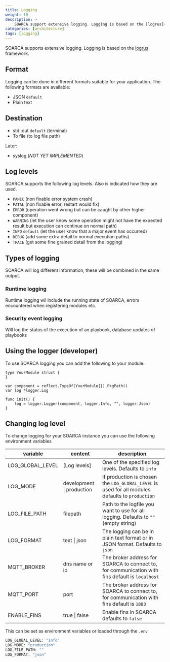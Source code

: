 ```yaml
---
title: Logging
weight: 10
description: >
    SOARCA support extensive logging. Logging is based on the [logrus](https://github.com/sirupsen/logrus) framework. 
categories: [architecture]
tags: [logging]
---
```


SOARCA supports extensive logging. Logging is based on the [logrus](https://github.com/sirupsen/logrus) framework. 
## Format
Logging can be done in different formats suitable for your application. The following formats are available:

* JSON `default`
* Plain text


## Destination

* std::out `default` (terminal)
* To file (to log file path)

Later:

* syslog (*NOT YET IMPLEMENTED*)

## Log levels
SOARCA supports the following log levels. Also is indicated how they are used.

* `PANIC` (non fixable error system crash)
* `FATAL` (non fixable error, restart would fix)
* `ERROR` (operation went wrong but can be caught by other higher component)
* `WARNING` (let the user know some operation might not have the expected result but execution can continue on normal path)
* `INFO` `default` (let the user know that a major event has occurred)
* `DEBUG` (add some extra detail to normal execution paths)
* `TRACE` (get some fine grained detail from the logging)

## Types of logging
SOARCA will log different information, these will be combined in the same output. 

### Runtime logging
Runtime logging wil include the running state of SOARCA, errors encountered when registering modules etc.


### Security event logging
Will log the status of the execution of an playbook, database updates of playbooks

## Using the logger (developer)

To use SOARCA logging you can add the following to your module.

```golang
type YourModule struct {
}

var component = reflect.TypeOf(YourModule{}).PkgPath()
var log *logger.Log

func init() {
	log = logger.Logger(component, logger.Info, "", logger.Json)
}
```

## Changing log level

To change logging for your SOARCA instance you can use the following environment variables 


|variable |content |description
|---|---|---|
|LOG_GLOBAL_LEVEL |[Log levels]  |One of the specified log levels. Defaults to `info`
|LOG_MODE |development \| production  |If production is chosen the `LOG_GLOBAL_LEVEL` is used for all modules defaults to `production`
|LOG_FILE_PATH |filepath  |Path to the logfile you want to use for all logging. Defaults to `""` (empty string)
|LOG_FORMAT |text \| json  |The logging can be in plain text format or in JSON format. Defaults to `json`
|MQTT_BROKER | dns name or ip | The broker address for SOARCA to connect to, for communication with fins default is `localhost`
|MQTT_PORT   | port | The broker address for SOARCA to connect to, for communication with fins default is `1883`
|ENABLE_FINS| true \| false | Enable fins in SOARCA defaults to `false`



This can be set as environment variables or loaded through the `.env`

```bash
LOG_GLOBAL_LEVEL: "info"
LOG_MODE: "production"
LOG_FILE_PATH: ""
LOG_FORMAT: "json"
```